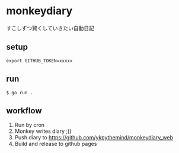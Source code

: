 # monkeydiary

すこしずつ賢くしていきたい自動日記

## setup

```
export GITHUB_TOKEN=xxxxx
```

## run

```
$ go run .
```

## workflow

1. Run by cron
1. Monkey writes diary ;))
1. Push diary to https://github.com/ykpythemind/monkeydiary_web
1. Build and release to github pages
